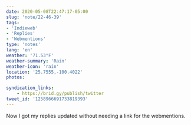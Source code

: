 ```yaml
---
date: 2020-05-08T22:47:17-05:00
slug: 'note/22-46-39'
tags:
- 'Indieweb'
- 'Replies'
- 'Webmentions'
type: 'notes'
lang: 'en'
weather: '71.53°F'
weather-summary: 'Rain'
weather-icon: 'rain'
location: '25.7555,-100.4022'
photos:

syndication_links:
    - https://brid.gy/publish/twitter
tweet_id: '1258966691733819393'
---
```

Now I got my replies updated without needing a link for the webmentions.   